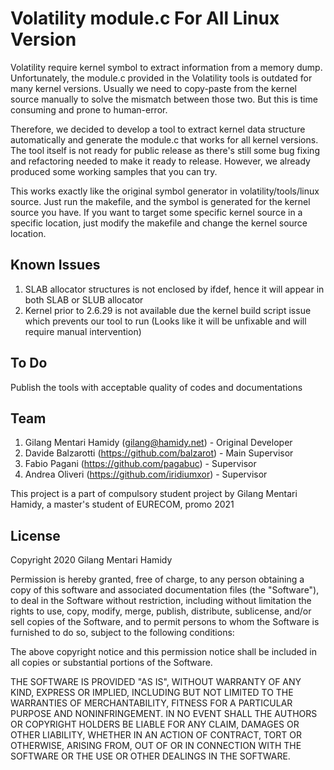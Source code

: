 # Volatility module.c For All Linux Version
Volatility require kernel symbol to extract information from a memory dump. Unfortunately, the module.c provided in the Volatility tools is outdated for many kernel versions. Usually we need to copy-paste from the kernel source manually to solve the mismatch between those two. But this is time consuming and prone to human-error.

Therefore, we decided to develop a tool to extract kernel data structure automatically and generate the module.c that works for all kernel versions. The tool itself is not ready for public release as there's still some bug fixing and refactoring needed to make it ready to release. However, we already produced some working samples that you can try.

This works exactly like the original symbol generator in volatility/tools/linux source. Just run the makefile, and the symbol is generated for the kernel source you have. If you want to target some specific kernel source in a specific location, just modify the makefile and change the kernel source location.

## Known Issues
1. SLAB allocator structures is not enclosed by ifdef, hence it will appear in both SLAB or SLUB allocator
2. Kernel prior to 2.6.29 is not available due the kernel build script issue which prevents our tool to run (Looks like it will be unfixable and will require manual intervention)

## To Do
Publish the tools with acceptable quality of codes and documentations 

## Team
1. Gilang Mentari Hamidy (gilang@hamidy.net) - Original Developer
2. Davide Balzarotti (https://github.com/balzarot) - Main Supervisor
3. Fabio Pagani (https://github.com/pagabuc) - Supervisor
4. Andrea Oliveri (https://github.com/iridiumxor) - Supervisor

This project is a part of compulsory student project by Gilang Mentari Hamidy, a master's student of EURECOM, promo 2021

## License
Copyright 2020  Gilang Mentari Hamidy

Permission is hereby granted, free of charge, to any person obtaining a copy of this software and associated documentation files (the "Software"), to deal in the Software without restriction, including without limitation the rights to use, copy, modify, merge, publish, distribute, sublicense, and/or sell copies of the Software, and to permit persons to whom the Software is furnished to do so, subject to the following conditions:

The above copyright notice and this permission notice shall be included in all copies or substantial portions of the Software.

THE SOFTWARE IS PROVIDED "AS IS", WITHOUT WARRANTY OF ANY KIND, EXPRESS OR IMPLIED, INCLUDING BUT NOT LIMITED TO THE WARRANTIES OF MERCHANTABILITY, FITNESS FOR A PARTICULAR PURPOSE AND NONINFRINGEMENT. IN NO EVENT SHALL THE AUTHORS OR COPYRIGHT HOLDERS BE LIABLE FOR ANY CLAIM, DAMAGES OR OTHER LIABILITY, WHETHER IN AN ACTION OF CONTRACT, TORT OR OTHERWISE, ARISING FROM, OUT OF OR IN CONNECTION WITH THE SOFTWARE OR THE USE OR OTHER DEALINGS IN THE SOFTWARE.
